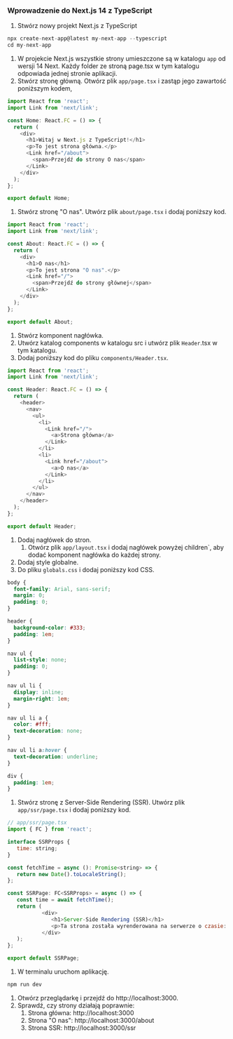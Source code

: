 ### Wprowadzenie do Next.js 14 z TypeScript

1. Stwórz nowy projekt Next.js z TypeScript
```js
npx create-next-app@latest my-next-app --typescript
cd my-next-app
```
1. W projekcie Next.js wszystkie strony umieszczone są w katalogu `app` od wersji 14 Next. Każdy folder ze stroną page.tsx w tym katalogu odpowiada jednej stronie aplikacji.
1. Stwórz stronę główną. Otwórz plik `app/page.tsx` i zastąp jego zawartość poniższym kodem,
```js
import React from 'react';
import Link from 'next/link';

const Home: React.FC = () => {
  return (
    <div>
      <h1>Witaj w Next.js z TypeScript!</h1>
      <p>To jest strona główna.</p>
      <Link href="/about">
        <span>Przejdź do strony O nas</span>
      </Link>
    </div>
  );
};

export default Home;
```
1. Stwórz stronę "O nas". Utwórz plik `about/page.tsx` i dodaj poniższy kod.
```js
import React from 'react';
import Link from 'next/link';

const About: React.FC = () => {
  return (
    <div>
      <h1>O nas</h1>
      <p>To jest strona "O nas".</p>
      <Link href="/">
        <span>Przejdź do strony głównej</span>
      </Link>
    </div>
  );
};

export default About;
```
1. Stwórz komponent nagłówka. 
1. Utwórz katalog components w katalogu src i utwórz plik `Header`.tsx w tym katalogu.
1. Dodaj poniższy kod do pliku `components/Header.tsx`.
```js
import React from 'react';
import Link from 'next/link';

const Header: React.FC = () => {
  return (
    <header>
      <nav>
        <ul>
          <li>
            <Link href="/">
              <a>Strona główna</a>
            </Link>
          </li>
          <li>
            <Link href="/about">
              <a>O nas</a>
            </Link>
          </li>
        </ul>
      </nav>
    </header>
  );
};

export default Header;
```
1. Dodaj nagłówek do stron.
   1. Otwórz plik `app/layout.tsx` i dodaj nagłówek powyżej children`, aby dodać komponent nagłówka do każdej strony.
1. Dodaj style globalne.
1. Do pliku `globals.css` i dodaj poniższy kod CSS.
```css
body {
  font-family: Arial, sans-serif;
  margin: 0;
  padding: 0;
}

header {
  background-color: #333;
  padding: 1em;
}

nav ul {
  list-style: none;
  padding: 0;
}

nav ul li {
  display: inline;
  margin-right: 1em;
}

nav ul li a {
  color: #fff;
  text-decoration: none;
}

nav ul li a:hover {
  text-decoration: underline;
}

div {
  padding: 1em;
}
```
1. Stwórz stronę z Server-Side Rendering (SSR). Utwórz plik `app/ssr/page.tsx` i dodaj poniższy kod.
```js
// app/ssr/page.tsx
import { FC } from 'react';

interface SSRProps {
   time: string;
}

const fetchTime = async (): Promise<string> => {
   return new Date().toLocaleString();
};

const SSRPage: FC<SSRProps> = async () => {
   const time = await fetchTime();
   return (
           <div>
              <h1>Server-Side Rendering (SSR)</h1>
              <p>Ta strona została wyrenderowana na serwerze o czasie: {time}</p>
           </div>
   );
};

export default SSRPage;
```
1. W terminalu uruchom aplikację.
```js
npm run dev
```
1. Otwórz przeglądarkę i przejdź do http://localhost:3000.
1. Sprawdź, czy strony działają poprawnie:
   1. Strona główna: http://localhost:3000
   1. Strona "O nas": http://localhost:3000/about
   1. Strona SSR: http://localhost:3000/ssr

